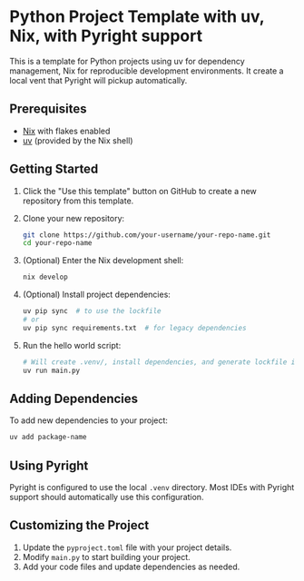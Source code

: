 # Python Project Template with uv, Nix, with Pyright support

This is a template for Python projects using uv for dependency management, Nix for reproducible development environments. It create a local vent that Pyright will pickup automatically.

## Prerequisites

- [Nix](https://nixos.org/download.html) with flakes enabled
- [uv](https://github.com/astral-sh/uv) (provided by the Nix shell)

## Getting Started

1. Click the "Use this template" button on GitHub to create a new repository from this template.

2. Clone your new repository:
   ```bash
   git clone https://github.com/your-username/your-repo-name.git
   cd your-repo-name
   ```

3. (Optional) Enter the Nix development shell:
   ```bash
   nix develop
   ```

4. (Optional) Install project dependencies:
   ```bash
   uv pip sync  # to use the lockfile
   # or
   uv pip sync requirements.txt  # for legacy dependencies
   ```

5. Run the hello world script:
   ```bash
   # Will create .venv/, install dependencies, and generate lockfile if last step was skipped
   uv run main.py 
   ```

## Adding Dependencies

To add new dependencies to your project:
  ```bash
  uv add package-name
  ```

## Using Pyright

Pyright is configured to use the local `.venv` directory. Most IDEs with Pyright support should automatically use this configuration.

## Customizing the Project

1. Update the `pyproject.toml` file with your project details.
2. Modify `main.py` to start building your project.
3. Add your code files and update dependencies as needed.

